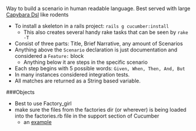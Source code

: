 Way to build a scenario in human readable language. Best served with large [Capybara Dsl][1] like rodents

* To install a skeleton in a rails project: `rails g cucumber:install`
  * This also creates several handy rake tasks that can be seen by `rake -T`
* Consist of three parts: Title, Brief Narrative, any amount of Scenarios
* Anything above the `Scenario` declaration is just documentation and considered a `Feature:` block
  * Anything below it are steps in the specific scenario
* Each step begins with 5 possible words: `Given, When, Then, And, But`
* In many instances considered integration tests.
* All matches are returned as a String based variable.

###Objects

* Best to use Factory_girl
 * make sure the files from the factories dir (or wherever) is being loaded into the factories.rb file in the support section of Cucumber
   * an [example][2]

[1]: /CapybaraDsl
[2]: /FactoryGirlCucumberEnvironment